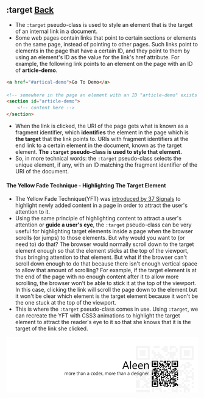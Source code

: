 ## :target [**Back**](./../pseudoClass.md)

- The `:target` pseudo-class is used to style an element that is the target of an internal link in a document.
- Some web pages contain links that point to certain sections or elements on the same page, instead of pointing to other pages. Such links point to elements in the page that have a certain ID, and they point to them by using an element's ID as the value for the link's href attribute. For example, the following link points to an element on the page with an ID of **article-demo**.

```html
<a href="#artical-demo">Go To Demo</a>

<!-- somewhere in the page an element with an ID "article-demo" exists -->
<section id="article-demo">
    <!-- content here -->
</section>
```

- When the link is clicked, the URI of the page gets what is known as a fragment identifier, which **identifies** the element in the page which is **the target** that the link points to. URIs with fragment identifiers at the end link to a certain element in the document, known as the target element. **The `:target` pseudo-class is used to style that element.**
- So, in more technical words: the `:target` pseudo-class selects the unique element, if any, with an ID matching the fragment identifier of the URI of the document.

#### The Yellow Fade Technique - Highlighting The Target Element

- The Yellow Fade Technique(YFT) was [introduced by 37 Signals](http://signalvnoise.com/archives/000558.php) to highlight newly added content in a page in order to attract the user's attention to it.
- Using the same principle of highlighting content to attract a user's attention or **guide a user's eye**, the `:target` pseudo-class can be very useful for highlighting target elements inside a page when the browser scrolls (or jumps) to those elements. But why would you want to (or need to) do that? The browser would normally scroll down to the target element enough so that the element sticks at the top of the viewport, thus bringing attention to that element. But what if the browser can't scroll down enough to do that because there isn't enough vertical space to allow that amount of scrolling? For example, if the target element is at the end of the page with no enough content after it to allow more scrolling, the browser won't be able to stick it at the top of the viewport. In this case, clicking the link will scroll the page down to the element but it won't be clear which element is the target element because it won't be the one stuck at the top of the viewport.
- This is where the `:target` pseudo-class comes in use. Using `:target`, we can recreate the YFT with CSS3 animations to highlight the target element to attract the reader's eye to it so that she knows that it is the target of the link she clicked.

<a href="http://aleen42.github.io/" target="_blank" ><img src="./../../../pic/tail.gif"></a>